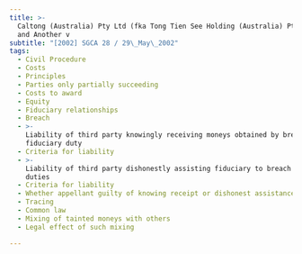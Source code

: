 ```yaml
---
title: >-
  Caltong (Australia) Pty Ltd (fka Tong Tien See Holding (Australia) Pty Ltd)
  and Another v
subtitle: "[2002] SGCA 28 / 29\_May\_2002"
tags:
  - Civil Procedure
  - Costs
  - Principles
  - Parties only partially succeeding
  - Costs to award
  - Equity
  - Fiduciary relationships
  - Breach
  - >-
    Liability of third party knowingly receiving moneys obtained by breach of
    fiduciary duty
  - Criteria for liability
  - >-
    Liability of third party dishonestly assisting fiduciary to breach fiduciary
    duties
  - Criteria for liability
  - Whether appellant guilty of knowing receipt or dishonest assistance
  - Tracing
  - Common law
  - Mixing of tainted moneys with others
  - Legal effect of such mixing

---
```


